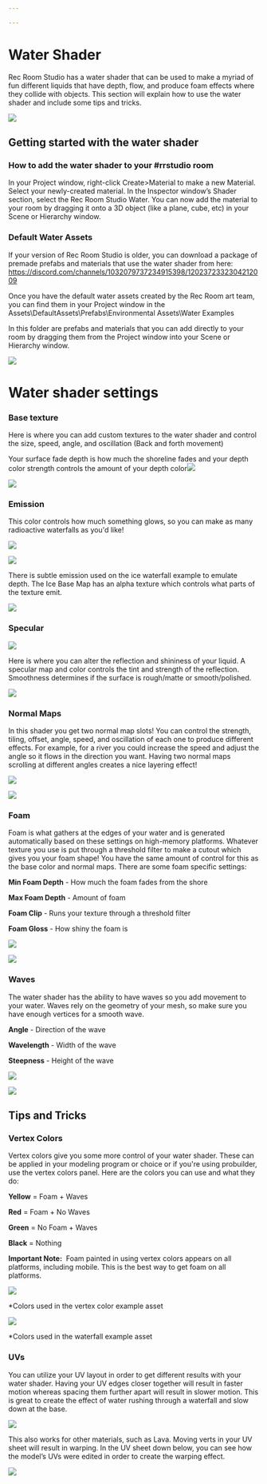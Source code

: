 ```yaml
---

---
```



# Water Shader
Rec Room Studio has a water shader that can be used to make a myriad of fun different liquids that have depth, flow, and produce foam effects where they collide with objects. This section will explain how to use the water shader and include some tips and tricks.

![](https://lh7-us.googleusercontent.com/LgcNctgbZujsUeStfQ0vwVuuPeCh_KhbLg60WMNe5SS4YsPahRbL7vP98QUarp9mhlheelH1FyOjwFkCq8_lRnxSRMZKlLEYuvLV0gtThiwpyDb6HnlFieLSbr1Tn1lcxBEYOCK1930pEsU8UsHUnHg)


## Getting started with the water shader

### How to add the water shader to your #rrstudio room

In your Project window, right-click Create>Material to make a new Material. Select your newly-created material. In the Inspector window’s Shader section, select the Rec Room Studio Water. You can now add the material to your room by dragging it onto a 3D object (like a plane, cube, etc) in your Scene or Hierarchy window.


### Default Water Assets

If your version of Rec Room Studio is older, you can download a package of premade prefabs and materials that use the water shader from here: <https://discord.com/channels/1032079737234915398/1202372332304212009>

Once you have the default water assets created by the Rec Room art team, you can find them in your Project window in the Assets\DefaultAssets\Prefabs\Environmental Assets\Water Examples

In this folder are prefabs and materials that you can add directly to your room by dragging them from the Project window into your Scene or Hierarchy window.

![](https://lh7-us.googleusercontent.com/7po-EUJXvU59I7K_zPJkcyaYdxU9pV-cpqRc2q2LhVQ4Wu-yoFe-6-OK-eZXU-IG5uf17tnyeMAYHHTAjasYvbWcxuaHBiHojHTX4MpSF3Qk9azTsEJYlPq5QAepzdcgYc0lcLNMmrqNlkIgo2zfqUk)


# Water shader settings

### Base texture

Here is where you can add custom textures to the water shader and control the size, speed, angle, and oscillation (Back and forth movement)

Your surface fade depth is how much the shoreline fades and your depth color strength controls the amount of your depth color![](https://lh7-us.googleusercontent.com/G5x04yciLpIjpdnaB0KCvu1JYzf3h-FUsarqGJ2JDGl3Lw2XPgxIyaS1hv8iW1BrjMlpy2quCU8Lxk3PQGAhKvA50Ap_kWBVcTGwN0BOLVmvXOS1N8LVoUWAsoRKHdpGltjuTFFnU3wFLMZsqKwJt6c)

![](https://lh7-us.googleusercontent.com/DfAiRo9XfDt3Nd4YEZ8PdWnHrf_dvYDQ_2ytKYCKM5wDIiEr6s2BknjdTZhysYzF2W6fJFuUfwPVbK-pewFtAHm8-UM0WwBajoz3mdzJ3ykNTu_UgzvXlBPlYJgzX72O_vSHzpT3aih28ID-nesCfew)


### Emission

This color controls how much something glows, so you can make as many radioactive waterfalls as you'd like! 

![](https://lh7-us.googleusercontent.com/-SeD4U5c2DQkB9vng874bI-WWXm7ZgGF-nw1hHKadDLjOtkE_PcVPaqoAc32Ck_9MbohlCW8uJP9lxnh0gZay_8Tt90cCLspKb9y1pRr2L0znWwwivCCoK28rdCDv9m9qZoDbKYu3xqA7GnY-rCM0YI)

![](https://lh7-us.googleusercontent.com/GLvFOySbUTxBch8X3sH6CFiN16e0LLdJwHISChgSwkMTgenyLbyZg3DdawlQLpJZHUZh-I8HigvksDwfYcFLN0czYae990Xauf0rncbkz73VcaXxS8XtP1YbJvUbcMOmeN_T2R1YLwB2xj4h1EyqhQM)

There is subtle emission used on the ice waterfall example to emulate depth. The Ice Base Map has an alpha texture which controls what parts of the texture emit. 

![](https://lh7-us.googleusercontent.com/Lbs8XTZzoxC3rt30Jz25fgMyaMLXEoVpFPyYrJmKWXxEMnjWO-K3jO68RHN_QMj7nHN97buPylmP5udstbJMfkZAOfQzX6nGcnQy0Jrs7pe5_0KzQNdZ7uPJajYn_Vt9V2x9rl2LUzHXmY2C7ghMhNc)


### Specular

![](https://lh7-us.googleusercontent.com/Fz-qRc7uwaySU7D6zPzSXLxYRygrJWSFpNuqv0nk0nBBjvnFT7wuffvultblP93AH-z_zAz3cDTz-sgYZbCcOOfiVM2JKVfHPtJAucBz9z-ei2xuDdTGGexuJPxi80KFzgxfdpfaBQvnpz_KYwKXk6I)

Here is where you can alter the reflection and shininess of your liquid. A specular map and color controls the tint and strength of the reflection. Smoothness determines if the surface is rough/matte or smooth/polished.

![](https://lh7-us.googleusercontent.com/M1-GbVW13QzKudf8t57VrGex3FzysaYCAGdrI_fSao6FHyqHbYCbOpxMV3tbPuvkk_vdphSNewRMS1tLZH3ol5EJRn4dQttodL39ARFY71BPMcVFe2XLOKMPzXsvLzkBzmLPGOGrs5GtHuX9JRRD7V0)



### Normal Maps <a name="Normals2"> </a> <a name="Normals1"> </a>


In this shader you get two normal map slots! You can control the strength, tiling, offset, angle, speed, and oscillation of each one to produce different effects. For example, for a river you could increase the speed and adjust the angle so it flows in the direction you want. Having two normal maps scrolling at different angles creates a nice layering effect!

![](https://lh7-us.googleusercontent.com/GU7ewNOyD-i0ON053fVfMuVhNB7K7Tvb9CKeUEKYYqUTVhN9T92eG9oJvnAN9MKyAnCsz8DDbAj7UQc1DeL39CQkvTVbgV_KWhwa18cJiDugJSm53tcLER3mCMN_TrA6vatJUUwOe9oFdQeBGP3oyQs)

****![](https://lh7-us.googleusercontent.com/F4BeaBVZGMLSx64AzchvG3VwcfnfwDm6XcljQ9qagY1N93u3MecMgCQwhW3mJk772OuExKLoN4eoOfrCWBsOTBTtJzgEGnmuCml_6mfKY8ptu-5TGgp0-Vsa9VzRMv3yztV5qITb7ttzkzTrigsRm6U)****


### Foam

Foam is what gathers at the edges of your water and is generated automatically based on these settings on high-memory platforms. Whatever texture you use is put through a threshold filter to make a cutout which gives you your foam shape! You have the same amount of control for this as the base color and normal maps. There are some foam specific settings:

**Min Foam Depth** - How much the foam fades from the shore

**Max Foam Depth** - Amount of foam

**Foam Clip** - Runs your texture through a threshold filter

**Foam Gloss** - How shiny the foam is

![](https://lh7-us.googleusercontent.com/1B4OiZBcijiUVHlp1ARZQ0W4MiGpRo5c2qs-7AIpJgUahTRljA743W9j-ETNXMWCTYNDXCu2To1V0-yEOGkOLt6ZKBfBXQ_kU4Y5gos602Pyn3ceYptG5KNvIj7MEYafEkgNZ1SiO6Zq_yYvb2KJ-Qk)

![](https://lh7-us.googleusercontent.com/aSB0k2cSUVh_8Nmxr3xhspO1M5i_2ATpF2yPDPPVxwnhWH2-GnTQtwA4Vki8cB-XAUA0hsqLFNk7Ti2WkBQ5KqjZ6yeRsgDAg9FqyDQxTTRqr96WJtH9-jAHMMblvATDowfWaLGZ1WA-lNgEg8Niz-g)


### Waves

The water shader has the ability to have waves so you add movement to your water. Waves rely on the geometry of your mesh, so make sure you have enough vertices for a smooth wave. 

**Angle** - Direction of the wave

**Wavelength** - Width of the wave

**Steepness** - Height of the wave

![](https://lh7-us.googleusercontent.com/2QIRmydQofvKDSU0r5W2FKhgYXXcAGRFUwbkKB4-u2flYv-4srCJymBK_jN7nw-sK4LTNFoar69MNYrKgMI47T984pr8INa8iBIOGGxADJ11UYm9N4giZUKbVfdVjTLfXcSxDtaYNeUu3-yY-wFQxDM)

![](Wave.gif)


## Tips and Tricks

### Vertex Colors

Vertex colors give you some more control of your water shader. These can be applied in your modeling program or choice or if you're using probuilder, use the vertex colors panel. Here are the colors you can use and what they do:

**Yellow** = Foam + Waves

**Red** = Foam + No Waves

**Green** = No Foam + Waves

**Black** = Nothing

**Important Note:**  Foam painted in using vertex colors appears on all platforms, including mobile. This is the best way to get foam on all platforms.

****![](https://lh7-us.googleusercontent.com/LwyX0t8jI5lhQOwJVHyP_B3ug3Q5o9KKqa_MNuOA0Ct7R7Asyl0iRbLy12tf2HIm1OxVUlpCl9PMrF8A3QGoQ9BQgRa0dF_yYAr8LqwoW7tWnAAlKjGNa78RXIRNwcDPzOPis2heFmZXK2UWFkuCLf0)****

\*Colors used in the vertex color example asset

****![](https://lh7-us.googleusercontent.com/o--lgPSgt81HH8IXMA_Vul4QItqhVqJ7Cz8RNuiTa2HzouW0p-O4DPqWuiqJzL2zs06nC4LIFq86i1WEiF8yNp-kDAARGFSS3_1pjA8oGa07aOGA4tXfkNWjXKN3uZBWfEB7MpdtGJhqq_N-MKWtcew)****

\*Colors used in the waterfall example asset


### UVs

You can utilize your UV layout in order to get different results with your water shader. Having your UV edges closer together will result in faster motion whereas spacing them further apart will result in slower motion. This is great to create the effect of water rushing through a waterfall and slow down at the base.

![](https://lh7-us.googleusercontent.com/MaqOKym5rJhr_vPo8mL4XUnbJtapsMWPMAi_F10PH-CaAFJqJiXmHvhxn2y_eEkFDBxtbxCwj1ElULGLrPd0X44k5A4OqIJrX6ywriknWdEASpV3479daZKW0SBz-yppPaH15Opy117HgfXCeeR30gU)

This also works for other materials, such as Lava. Moving verts in your UV sheet will result in warping. In the UV sheet down below, you can see how the model’s UVs were edited in order to create the warping effect.

![](https://lh7-us.googleusercontent.com/FrCWlacsxQpNoeYbROj0tB06vp3tLwhq43BoTuO9ea6TUBw4Y4CoEA3d4Mu92r646K9roIAbtWPaLk_Zx1qIlPyOnce25sW9PDZzM9U24TOVPzkz6Og61io0w6H1xFCrNoar4bxu0bBbhBlrX_kkX0s)

